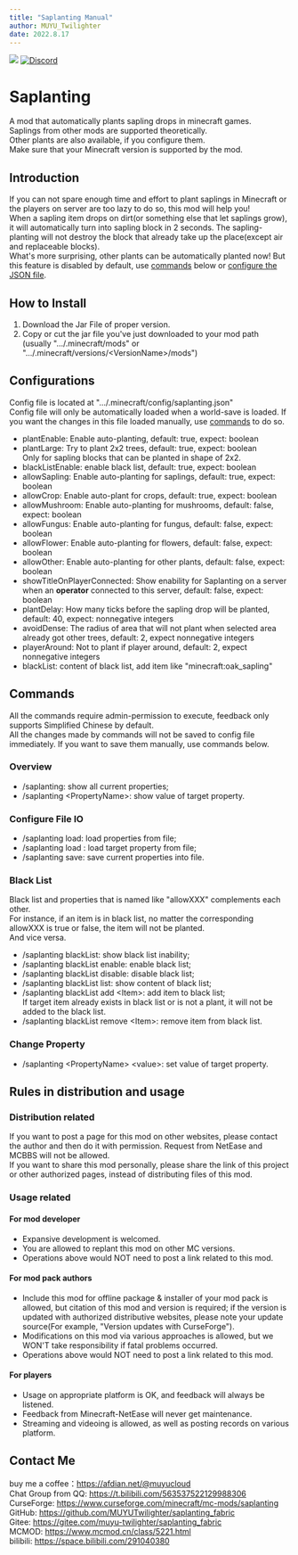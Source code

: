 ```yaml
---
title: "Saplanting Manual"
author: MUYU_Twilighter
date: 2022.8.17
---
```

[![](http://cf.way2muchnoise.eu/full_saplanting_downloads.svg)](https://www.curseforge.com/minecraft/mc-mods/saplanting) [![Discord](https://img.shields.io/discord/966726130105217094)](https://discord.gg/JunKeKCJAY)  
# Saplanting
A mod that automatically plants sapling drops in minecraft games.  
Saplings from other mods are supported theoretically.  
Other plants are also available, if you configure them.  
Make sure that your Minecraft version is supported by the mod.  

## Introduction

If you can not spare enough time and effort to plant saplings in Minecraft or the players on server are too lazy to do so, this mod will help you!  
When a sapling item drops on dirt(or something else that let saplings grow), it will automatically turn into sapling block in 2 seconds. The sapling-planting will not destroy the block that already take up the place(except air and replaceable blocks).  
What's more surprising, other plants can be automatically planted now! But this feature is disabled by default, use [commands](#Commands) below or [configure the JSON file](#Configurations).

## How to Install

1. Download the Jar File of proper version.
2. Copy or cut the jar file you've just downloaded to your mod path (usually ".../.minecraft/mods" or ".../.minecraft/versions/\<VersionName\>/mods")

## Configurations

Config file is located at ".../.minecraft/config/saplanting.json"  
Config file will only be automatically loaded when a world-save is loaded. If you want the changes in this file loaded manually, use [commands](#Commands) to do so.

 - plantEnable: Enable auto-planting, default: true, expect: boolean  
 - plantLarge: Try to plant 2x2 trees, default: true, expect: boolean  
Only for sapling blocks that can be planted in shape of 2x2.
 - blackListEnable: enable black list, default: true, expect: boolean
 - allowSapling: Enable auto-planting for saplings, default: true, expect: boolean
 - allowCrop: Enable auto-plant for crops, default: true, expect: boolean
 - allowMushroom: Enable auto-planting for mushrooms, default: false, expect: boolean
 - allowFungus: Enable auto-planting for fungus, default: false, expect: boolean
 - allowFlower: Enable auto-planting for flowers, default: false, expect: boolean
 - allowOther: Enable auto-planting for other plants, default: false, expect: boolean
 - showTitleOnPlayerConnected: Show enability for Saplanting on a server when an **operator** connected to this server, default: false, expect: boolean
 - plantDelay: How many ticks before the sapling drop will be planted, default: 40, expect: nonnegative integers
 - avoidDense: The radius of area that will not plant when selected area already got other trees, default: 2, expect nonnegative integers
 - playerAround: Not to plant if player around, default: 2, expect nonnegative integers
 - blackList: content of black list, add item like "minecraft:oak_sapling"

## Commands

All the commands require admin-permission to execute, feedback only supports Simplified Chinese by default.  
All the changes made by commands will not be saved to config file immediately. If you want to save them manually, use commands below.

### Overview
 - /saplanting: show all current properties;
 - /saplanting \<PropertyName\>: show value of target property.

### Configure File IO
 - /saplanting load: load properties from file;
 - /saplanting load <PropertyName>: load target property from file;
 - /saplanting save: save current properties into file.

### Black List  
Black list and properties that is named like "allowXXX" complements each other.  
For instance, if an item is in black list, no matter the corresponding allowXXX is true or false, the item will not be planted.  
And vice versa.
 - /saplanting blackList: show black list inability;
 - /saplanting blackList enable: enable black list;
 - /saplanting blackList disable: disable black list;
 - /saplanting blackList list: show content of black list;
 - /saplanting blackList add \<Item\>: add item to black list;  
 If target item already exists in black list or is not a plant, it will not be added to the black list.
 - /saplanting blackList remove \<Item\>: remove item from black list.

### Change Property
 - /saplanting \<PropertyName\> \<value\>: set value of target property.

## Rules in distribution and usage
### Distribution related
If you want to post a page for this mod on other websites, please contact the author and then do it with permission. Request from NetEase and MCBBS will not be allowed.  
If you want to share this mod personally, please share the link of this project or other authorized pages, instead of distributing files of this mod.  
### Usage related
#### For mod developer
- Expansive development is welcomed.
- You are allowed to replant this mod on other MC versions.  
- Operations above would NOT need to post a link related to this mod.

#### For mod pack authors
- Include this mod for offline package & installer of your mod pack is allowed, but citation of this mod and version is required; if the version is updated with authorized distributive websites, please note your update source(For example, "Version updates with CurseForge").  
- Modifications on this mod via various approaches is allowed, but we WON'T take responsibility if fatal problems occurred.  
- Operations above would NOT need to post a link related to this mod.

#### For players
- Usage on appropriate platform is OK, and feedback will always be listened.
- Feedback from Minecraft-NetEase will never get maintenance.  
- Streaming and videoing is allowed, as well as posting records on various platform.  

## Contact Me
buy me a coffee：https://afdian.net/@muyucloud  
Chat Group from QQ: https://t.bilibili.com/563537522129988306  
CurseForge: https://www.curseforge.com/minecraft/mc-mods/saplanting  
GitHub: https://github.com/MUYUTwilighter/saplanting_fabric  
Gitee: https://gitee.com/muyu-twilighter/saplanting_fabric  
MCMOD: https://www.mcmod.cn/class/5221.html  
bilibili: https://space.bilibili.com/291040380
